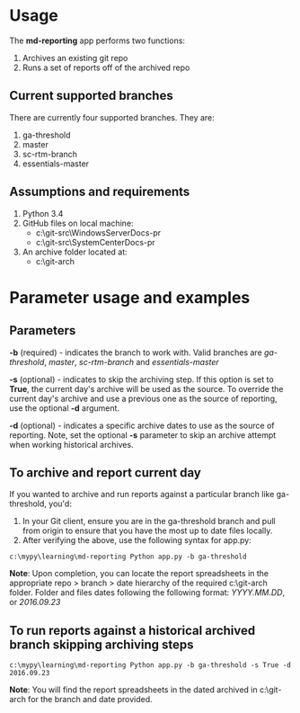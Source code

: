 # Usage
The **md-reporting** app performs two functions:

1. Archives an existing git repo
2. Runs a set of reports off of the archived repo

## Current supported branches
There are currently four supported branches. They are:

1. ga-threshold
2. master
3. sc-rtm-branch
4. essentials-master

## Assumptions and requirements
1. Python 3.4
2. GitHub files on local machine:
    * c:\git-src\WindowsServerDocs-pr
    * c:\git-src\SystemCenterDocs-pr
3. An archive folder located at:
    * c:\git-arch

# Parameter usage and examples

## Parameters
**-b** (required) - indicates the branch to work with. Valid branches are *ga-threshold*, *master*, 
*sc-rtm-branch* and *essentials-master*

**-s** (optional) - indicates to skip the archiving step. If this option is set to **True**, the current day's archive will be used as the source. To override the current day's archive and use a previous one as the source of reporting, use the optional **-d** argument.

**-d** (optional) - indicates a specific archive dates to use as the source of reporting. Note, set the optional **-s** parameter to skip an archive attempt when working historical archives.


## To archive and report current day
If you wanted to archive and run reports against a particular branch like ga-threshold, you'd:
1. In your Git client, ensure you are in the ga-threshold branch and pull from origin to ensure
that you have the most up to date files locally. 
2. After verifying the above, use the following syntax for app.py:

```
c:\mypy\learning\md-reporting Python app.py -b ga-threshold
```
**Note**: Upon completion, you can locate the report spreadsheets in the appropriate repo > branch > date hierarchy of the required c:\git-arch folder. Folder and files dates following the following format: *YYYY.MM.DD*, or *2016.09.23*

## To run reports against a historical archived branch skipping archiving steps

```
c:\mypy\learning\md-reporting Python app.py -b ga-threshold -s True -d 2016.09.23
``` 
**Note**: You will find the report spreadsheets in the dated archived in c:\git-arch for the branch and date provided.



